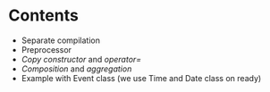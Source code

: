 # Contents
* Separate compilation
* Preprocessor
* *Copy constructor* and *operator=*
* *Composition* and *aggregation*
* Example with Event class (we use Time and Date class on ready)
